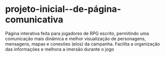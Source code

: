 # projeto-inicial--de-página-comunicativa
Página interativa feita para jogadores de RPG escrito, permitindo uma comunicação mais dinâmica e melhor visualização de personagens, mensagens, mapas e conexões (elos) da campanha. Facilita a organização das informações e melhora a imersão durante o jogo
